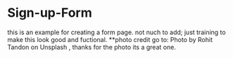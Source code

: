 # Sign-up-Form
this is an example for creating a form page. not nuch to add; 
just training to make this look good and fuctional. 
**photo credit go to:
Photo by Rohit Tandon on Unsplash ,
thanks for the photo its a great one. 